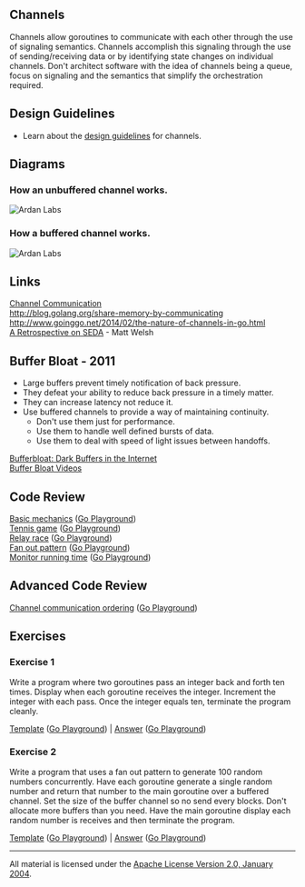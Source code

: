 ## Channels
Channels allow goroutines to communicate with each other through the use of signaling semantics. Channels accomplish this signaling through the use of sending/receiving data or by identifying state changes on individual channels. Don't architect software with the idea of channels being a queue, focus on signaling and the semantics that simplify the orchestration required.

## Design Guidelines

* Learn about the [design guidelines](../../go#channel-design) for channels.

## Diagrams

### How an unbuffered channel works.

![Ardan Labs](unbuffered.png)

### How a buffered channel works.

![Ardan Labs](buffered.png)

## Links

[Channel Communication](https://golang.org/ref/mem#tmp_7)  
http://blog.golang.org/share-memory-by-communicating  
http://www.goinggo.net/2014/02/the-nature-of-channels-in-go.html  
[A Retrospective on SEDA](http://matt-welsh.blogspot.com/2010/07/retrospective-on-seda.html) - Matt Welsh  

## Buffer Bloat - 2011

* Large buffers prevent timely notification of back pressure.
* They defeat your ability to reduce back pressure in a timely matter.
* They can increase latency not reduce it.
* Use buffered channels to provide a way of maintaining continuity.
	* Don't use them just for performance.
	* Use them to handle well defined bursts of data.
	* Use them to deal with speed of light issues between handoffs.

[Bufferbloat: Dark Buffers in the Internet](https://www.youtube.com/watch?v=qbIozKVz73g)  
[Buffer Bloat Videos](http://www.bufferbloat.net/projects/cerowrt/wiki/Bloat-videos)  

## Code Review

[Basic mechanics](example1/example1.go) ([Go Playground](https://play.golang.org/p/D6Wyjyvu9o))  
[Tennis game](example2/example2.go) ([Go Playground](https://play.golang.org/p/VlxW_v07PQ))  
[Relay race](example3/example3.go) ([Go Playground](https://play.golang.org/p/OsyUwckOie))  
[Fan out pattern](example4/example4.go) ([Go Playground](https://play.golang.org/p/V7ChDKIG5Z))  
[Monitor running time](example5/example5.go) ([Go Playground](https://play.golang.org/p/TsJSagQawy))  

## Advanced Code Review

[Channel communication ordering](advanced/example1/example1.go) ([Go Playground](https://play.golang.org/p/b3pPHMYZbX))

## Exercises

### Exercise 1
Write a program where two goroutines pass an integer back and forth ten times. Display when each goroutine receives the integer. Increment the integer with each pass. Once the integer equals ten, terminate the program cleanly.

[Template](exercises/template1/template1.go) ([Go Playground](https://play.golang.org/p/BUNf38ZLka)) | 
[Answer](exercises/exercise1/exercise1.go) ([Go Playground](https://play.golang.org/p/nCYvfXQwgU))

### Exercise 2
Write a program that uses a fan out pattern to generate 100 random numbers concurrently. Have each goroutine generate a single random number and return that number to the main goroutine over a buffered channel. Set the size of the buffer channel so no send every blocks. Don't allocate more buffers than you need. Have the main goroutine display each random number is receives and then terminate the program.

[Template](exercises/template2/template2.go) ([Go Playground](http://play.golang.org/p/CpsDFNmazH)) | 
[Answer](exercises/exercise2/exercise2.go) ([Go Playground](http://play.golang.org/p/Li7hl3pOSu))
___
All material is licensed under the [Apache License Version 2.0, January 2004](http://www.apache.org/licenses/LICENSE-2.0).
